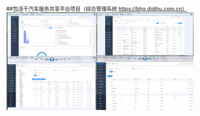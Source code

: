 ##包活干汽车服务共享平台项目（综合管理系统 https://bhg.didihu.com.cn）
![Image text](https://github.com/GUAPO-CN/project-images/blob/master/images/1.jpg)

